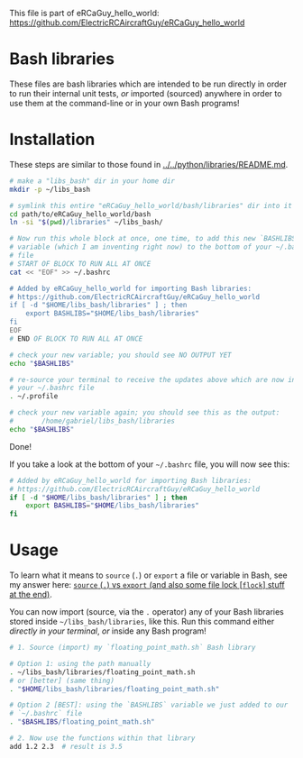 This file is part of eRCaGuy_hello_world: https://github.com/ElectricRCAircraftGuy/eRCaGuy_hello_world


# Bash libraries

These files are bash libraries which are intended to be run directly in order to run their internal unit tests, _or_ imported (sourced) anywhere in order to use them at the command-line or in your own Bash programs!


# Installation 

These steps are similar to those found in [../../python/libraries/README.md](../../python/libraries/README.md#installation).

```bash
# make a "libs_bash" dir in your home dir
mkdir -p ~/libs_bash

# symlink this entire "eRCaGuy_hello_world/bash/libraries" dir into it
cd path/to/eRCaGuy_hello_world/bash
ln -si "$(pwd)/libraries" ~/libs_bash/

# Now run this whole block at once, one time, to add this new `BASHLIBS`
# variable (which I am inventing right now) to the bottom of your ~/.bashrc
# file
# START OF BLOCK TO RUN ALL AT ONCE
cat << "EOF" >> ~/.bashrc

# Added by eRCaGuy_hello_world for importing Bash libraries: 
# https://github.com/ElectricRCAircraftGuy/eRCaGuy_hello_world
if [ -d "$HOME/libs_bash/libraries" ] ; then
    export BASHLIBS="$HOME/libs_bash/libraries"
fi
EOF
# END OF BLOCK TO RUN ALL AT ONCE

# check your new variable; you should see NO OUTPUT YET
echo "$BASHLIBS"

# re-source your terminal to receive the updates above which are now inside
# your ~/.bashrc file
. ~/.profile

# check your new variable again; you should see this as the output:
#       /home/gabriel/libs_bash/libraries
echo "$BASHLIBS"
```

Done!

If you take a look at the bottom of your `~/.bashrc` file, you will now see this:
```bash
# Added by eRCaGuy_hello_world for importing Bash libraries: 
# https://github.com/ElectricRCAircraftGuy/eRCaGuy_hello_world
if [ -d "$HOME/libs_bash/libraries" ] ; then
    export BASHLIBS="$HOME/libs_bash/libraries"
fi
```


# Usage

To learn what it means to `source` (`.`) or `export` a file or variable in Bash, see my answer here: [`source` (`.`) vs `export` (and also some file lock [`flock`] stuff at the end)](https://stackoverflow.com/a/62626515/4561887).

You can now import (source, via the `.` operator) any of your Bash libraries stored inside `~/libs_bash/libraries`, like this. Run this command either _directly in your terminal_, _or_ inside any Bash program!

```bash
# 1. Source (import) my `floating_point_math.sh` Bash library

# Option 1: using the path manually
. ~/libs_bash/libraries/floating_point_math.sh
# or [better] (same thing)
. "$HOME/libs_bash/libraries/floating_point_math.sh"

# Option 2 [BEST]: using the `BASHLIBS` variable we just added to our
# `~/.bashrc` file
. "$BASHLIBS/floating_point_math.sh"

# 2. Now use the functions within that library
add 1.2 2.3  # result is 3.5
```
